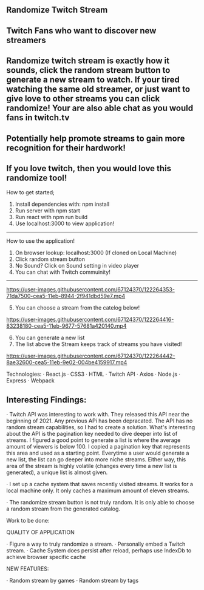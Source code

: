 

Randomize Twitch Stream
------------
Twitch Fans who want to discover new streamers
------------------
Randomize twitch stream is exactly how it sounds, click the random stream button to generate a new stream to watch.
If your tired watching the same old streamer, or just want to give love to other streams you can click randomize!
Your are also able chat as you would fans in twitch.tv
------------------------
Potentially help promote streams to gain more recognition for their hardwork!
---------------------------
If you love twitch, then you would love this randomize tool!
------------------------------
How to get started;
1. Install dependencies with:
  npm install
2. Run server with
  npm start
3. Run react with
  npm run build
4. Use localhost:3000 to view application!
-----------------------------------
How to use the application!

1. On browser lookup: localhost:3000 (If cloned on Local Machine)
2. Click random stream button
3. No Sound? Click on Sound setting in video player
4. You can chat with Twitch commuinity!
----------------

https://user-images.githubusercontent.com/67124370/122264353-71da7500-cea5-11eb-8944-2f941dbd59e7.mp4


5. You can choose a stream from the catelog below!

https://user-images.githubusercontent.com/67124370/122264416-83238180-cea5-11eb-9677-57681a420140.mp4


6. You can generate a new list
7. The list above the Stream keeps track of streams you have visited!

https://user-images.githubusercontent.com/67124370/122264442-8ae32600-cea5-11eb-9e02-004be4159917.mp4


Technologies:
· React.js
· CSS3
· HTML
· Twitch API
· Axios
· Node.js
· Express
· Webpack

Interesting Findings:
--------------------
· Twitch API was interesting to work with. They released this API near the beginning of 2021. Any previous APi has been depracated. The API has no random stream capabilities, so I had to create a solution. What's interesting about the API is the pagination key needed to dive deeper into list of streams. I figured a good point to generate a list is where the average amount of viewers is below 100. I copied a pagination key that represents this area and used as a starting point. Everytime a user would generate a new list, the list can go deeper into more niche streams. Either way, this area of the stream is highly volatile (changes every time a new list is generated), a unique list is almost given.

· I set up a cache system that saves recently visited streams. It works for a local machine only. It only caches a maximum amount of eleven streams.

· The randomize stream button is not truly random. It is only able to choose a random stream from the generated catalog.

Work to be done:

QUALITY OF APPLICATION

· Figure a way to truly randomize a stream.
· Personally embed a Twitch stream.
· Cache System does persist after reload, perhaps use IndexDb to achieve browser specific cache

NEW FEATURES:

· Random stream by games
· Random stream by tags
